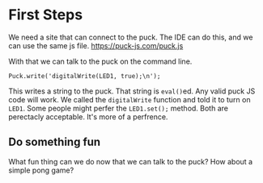# First Steps
We need a site that can connect to the puck. The IDE can do this, and we can use the same js file. https://puck-js.com/puck.js

With that we can talk to the puck on the command line.
```
Puck.write('digitalWrite(LED1, true);\n');
```

This writes a string to the puck. That string is `eval()`ed. Any valid puck JS code will work. We called the `digitalWrite` function and told it to turn on `LED1`. Some people might perfer the `LED1.set();` method. Both are perectacly acceptable. It's more of a perfrence.

## Do something fun
What fun thing can we do now that we can talk to the puck? How about a simple pong game?
